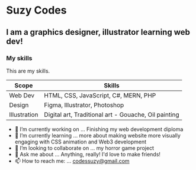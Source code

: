 # Suzy Codes
## I am a graphics designer, illustrator learning web dev! 

### My skills

This are my skills.

| Scope | Skills |
| ------ | ------ |
| Web Dev | HTML, CSS, JavaScript, C#, MERN, PHP |
| Design | Figma, Illustrator, Photoshop |
| Illustration | Digital art, Traditional art  - Gouache, Oil painting  |


- 🔭 I’m currently working on ... Finishing my web development diploma
- 🌱 I’m currently learning ... more about making website more visually engaging with CSS animation and Web3 development
- 👯 I’m looking to collaborate on ... my horror game project
- 💬 Ask me about ... Anything, really! I'd love to make friends! 
- 📫 How to reach me: ... codessuzy@gmail.com
